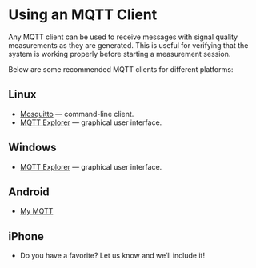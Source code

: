 # Using an MQTT Client

Any MQTT client can be used to receive messages with signal quality measurements as they are generated. This is useful for verifying that the system is working properly before starting a measurement session.

Below are some recommended MQTT clients for different platforms:

## Linux

- [Mosquitto](https://mosquitto.org/) — command-line client.
- [MQTT Explorer](https://mqtt-explorer.com/) — graphical user interface.

## Windows

- [MQTT Explorer](https://mqtt-explorer.com/) — graphical user interface.

## Android

- [My MQTT](https://play.google.com/store/apps/details?id=at.tripwire.mqtt.client)

## iPhone

- Do you have a favorite? Let us know and we’ll include it!

